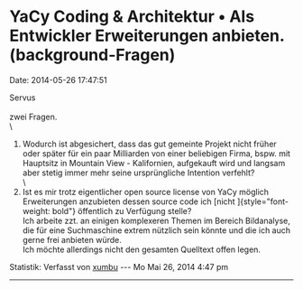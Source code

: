 YaCy Coding & Architektur • Als Entwickler Erweiterungen anbieten. (background-Fragen)
======================================================================================

Date: 2014-05-26 17:47:51

Servus\
\
zwei Fragen.\
\
1. Wodurch ist abgesichert, dass das gut gemeinte Projekt nicht früher
oder später für ein paar Milliarden von einer beliebigen Firma, bspw.
mit Hauptsitz in Mountain View - Kalifornien, aufgekauft wird und
langsam aber stetig immer mehr seine ursprüngliche Intention verfehlt?\
\
2. Ist es mir trotz eigentlicher open source license von YaCy möglich
Erweiterungen anzubieten dessen source code ich [nicht
]{style="font-weight: bold"} öffentlich zu Verfügung stelle?\
Ich arbeite zzt. an einigen komplexeren Themen im Bereich Bildanalyse,
die für eine Suchmaschine extrem nützlich sein könnte und die ich auch
gerne frei anbieten würde.\
Ich möchte allerdings nicht den gesamten Quelltext offen legen.

Statistik: Verfasst von
[xumbu](http://forum.yacy-websuche.de/memberlist.php?mode=viewprofile&u=9408)
--- Mo Mai 26, 2014 4:47 pm

------------------------------------------------------------------------
